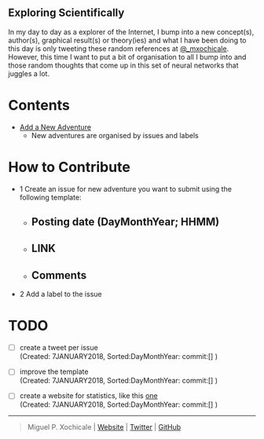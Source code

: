 Exploring Scientifically
---

In my day to day as a explorer of the Internet, I bump into a new concept(s), 
author(s), graphical result(s) or theory(ies) and what I have been doing to this
day is only tweeting these random references at [@_mxochicale](https://twitter.com/_mxochicale). 
However, this time I want to put a bit of organisation to all I bump into
and those random thoughts that come up in this set of neural networks that juggles a lot.

# Contents 

* [Add a New Adventure](https://github.com/mxochicale/wonderingScientifically/issues)
	* New adventures are organised by issues and labels

# How to Contribute 
* 1 Create an issue for new adventure you want to submit using the following template:
	* ## Posting date (DayMonthYear; HHMM)
	* ## LINK
	* ## Comments
* 2 Add a label to the issue


# TODO
- [ ] create a tweet per issue   
      (Created: 7JANUARY2018, Sorted:DayMonthYear: commit:[] )
- [ ] improve the template  
      (Created: 7JANUARY2018, Sorted:DayMonthYear: commit:[] )
- [ ] create a website for statistics, like this [one](https://arxivtimes.herokuapp.com/)  
      (Created: 7JANUARY2018, Sorted:DayMonthYear: commit:[] )


---
> Miguel P. Xochicale | [Website](https://mxochicale.github.io/) |  [Twitter](https://twitter.com/_mxochicale)  |  [GitHub](https://github.com/mxochicale)





